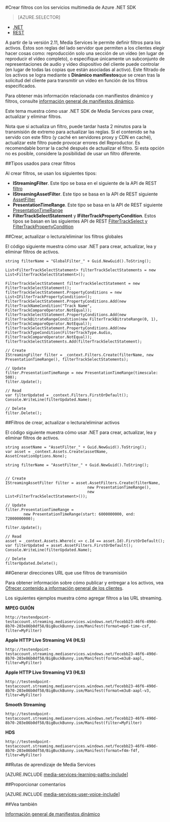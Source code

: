 <properties 
    pageTitle="Crear filtros con los servicios multimedia de Azure .NET SDK" 
    description="Este tema describe cómo crear filtros para que el cliente puede usarlos para determinadas secciones de un flujo de secuencia. Media Services crea manifiestos dinámicos para lograr esta transmisión selectivo." 
    services="media-services" 
    documentationCenter="" 
    authors="Juliako" 
    manager="erikre" 
    editor=""/>

<tags 
    ms.service="media-services" 
    ms.workload="media" 
    ms.tgt_pltfrm="na" 
    ms.devlang="ne" 
    ms.topic="article" 
    ms.date="07/18/2016"
    ms.author="juliako;cenkdin"/>


#<a name="creating-filters-with-azure-media-services-net-sdk"></a>Crear filtros con los servicios multimedia de Azure .NET SDK

> [AZURE.SELECTOR]
- [.NET](media-services-dotnet-dynamic-manifest.md)
- [REST](media-services-rest-dynamic-manifest.md)

A partir de la versión 2.11, Media Services le permite definir filtros para los activos. Éstos son reglas del lado servidor que permiten a los clientes elegir hacer cosas como: reproducción solo una sección de un vídeo (en lugar de reproducir el vídeo completo), o especifique únicamente un subconjunto de representaciones de audio y vídeo dispositivo del cliente puede controlar (en lugar de todas las copias que están asociadas al activo). Este filtrado de los activos se logra mediante s **Dinámico manifiestos**que se crean tras la solicitud del cliente para transmitir un vídeo en función de los filtros especificados.

Para obtener más información relacionada con manifiestos dinámico y filtros, consulte [información general de manifiestos dinámico](media-services-dynamic-manifest-overview.md).

Este tema muestra cómo usar .NET SDK de Media Services para crear, actualizar y eliminar filtros. 


Nota que si actualiza un filtro, puede tardar hasta 2 minutos para la transmisión de extremo para actualizar las reglas. Si el contenido se ha servido con este filtro (y caché en servidores proxy y CDN en caché), actualizar este filtro puede provocar errores del Reproductor. Es recomendable borrar la caché después de actualizar el filtro. Si esta opción no es posible, considere la posibilidad de usar un filtro diferente. 

##<a name="types-used-to-create-filters"></a>Tipos usados para crear filtros

Al crear filtros, se usan los siguientes tipos: 

- **IStreamingFilter**.  Este tipo se basa en el siguiente de la API de REST [filtro](http://msdn.microsoft.com/library/azure/mt149056.aspx)
- **IStreamingAssetFilter**. Este tipo se basa en la API de REST siguiente [AssetFilter](http://msdn.microsoft.com/library/azure/mt149053.aspx)
- **PresentationTimeRange**. Este tipo se basa en la API de REST siguiente [PresentationTimeRange](http://msdn.microsoft.com/library/azure/mt149052.aspx)
- **FilterTrackSelectStatement** y **IFilterTrackPropertyCondition**. Estos tipos se basan en las siguientes API de REST [FilterTrackSelect y FilterTrackPropertyCondition](http://msdn.microsoft.com/library/azure/mt149055.aspx)


##<a name="createupdatereaddelete-global-filters"></a>Crear, actualizar o lectura/eliminar los filtros globales

El código siguiente muestra cómo usar .NET para crear, actualizar, lea y eliminar filtros de activos.
    
    string filterName = "GlobalFilter_" + Guid.NewGuid().ToString();
                
    List<FilterTrackSelectStatement> filterTrackSelectStatements = new List<FilterTrackSelectStatement>();
    
    FilterTrackSelectStatement filterTrackSelectStatement = new FilterTrackSelectStatement();
    filterTrackSelectStatement.PropertyConditions = new List<IFilterTrackPropertyCondition>();
    filterTrackSelectStatement.PropertyConditions.Add(new FilterTrackNameCondition("Track Name", FilterTrackCompareOperator.NotEqual));
    filterTrackSelectStatement.PropertyConditions.Add(new FilterTrackBitrateRangeCondition(new FilterTrackBitrateRange(0, 1), FilterTrackCompareOperator.NotEqual));
    filterTrackSelectStatement.PropertyConditions.Add(new FilterTrackTypeCondition(FilterTrackType.Audio, FilterTrackCompareOperator.NotEqual));
    filterTrackSelectStatements.Add(filterTrackSelectStatement);
    
    // Create
    IStreamingFilter filter = _context.Filters.Create(filterName, new PresentationTimeRange(), filterTrackSelectStatements);
    
    // Update
    filter.PresentationTimeRange = new PresentationTimeRange(timescale: 500);
    filter.Update();
    
    // Read
    var filterUpdated = _context.Filters.FirstOrDefault();
    Console.WriteLine(filterUpdated.Name);

    // Delete
    filter.Delete();


##<a name="createupdatereaddelete-asset-filters"></a>Filtros de crear, actualizar o lectura/eliminar activos

El código siguiente muestra cómo usar .NET para crear, actualizar, lea y eliminar filtros de activos.

    
    string assetName = "AssetFilter_" + Guid.NewGuid().ToString();
    var asset = _context.Assets.Create(assetName, AssetCreationOptions.None);
    
    string filterName = "AssetFilter_" + Guid.NewGuid().ToString();
    
        
    // Create
    IStreamingAssetFilter filter = asset.AssetFilters.Create(filterName,
                                        new PresentationTimeRange(), 
                                        new List<FilterTrackSelectStatement>());
    
    // Update
    filter.PresentationTimeRange = 
            new PresentationTimeRange(start: 6000000000, end: 72000000000);
    
    filter.Update();
    
    // Read
    asset = _context.Assets.Where(c => c.Id == asset.Id).FirstOrDefault();
    var filterUpdated = asset.AssetFilters.FirstOrDefault();
    Console.WriteLine(filterUpdated.Name);
    
    // Delete
    filterUpdated.Delete();
    



##<a name="build-streaming-urls-that-use-filters"></a>Generar direcciones URL que use filtros de transmisión

Para obtener información sobre cómo publicar y entregar a los activos, vea [Ofrecer contenido a información general de los clientes](media-services-deliver-content-overview.md).


Los siguientes ejemplos muestra cómo agregar filtros a las URL streaming.

**MPEG GUIÓN** 

    http://testendpoint-testaccount.streaming.mediaservices.windows.net/fecebb23-46f6-490d-8b70-203e86b0df58/BigBuckBunny.ism/Manifest(format=mpd-time-csf, filter=MyFilter)

**Apple HTTP Live Streaming V4 (HLS)**

    http://testendpoint-testaccount.streaming.mediaservices.windows.net/fecebb23-46f6-490d-8b70-203e86b0df58/BigBuckBunny.ism/Manifest(format=m3u8-aapl, filter=MyFilter)

**Apple HTTP Live Streaming V3 (HLS)**

    http://testendpoint-testaccount.streaming.mediaservices.windows.net/fecebb23-46f6-490d-8b70-203e86b0df58/BigBuckBunny.ism/Manifest(format=m3u8-aapl-v3, filter=MyFilter)

**Smooth Streaming**

    http://testendpoint-testaccount.streaming.mediaservices.windows.net/fecebb23-46f6-490d-8b70-203e86b0df58/BigBuckBunny.ism/Manifest(filter=MyFilter)


**HDS**

    http://testendpoint-testaccount.streaming.mediaservices.windows.net/fecebb23-46f6-490d-8b70-203e86b0df58/BigBuckBunny.ism/Manifest(format=f4m-f4f, filter=MyFilter)


##<a name="media-services-learning-paths"></a>Rutas de aprendizaje de Media Services

[AZURE.INCLUDE [media-services-learning-paths-include](../../includes/media-services-learning-paths-include.md)]

##<a name="provide-feedback"></a>Proporcionar comentarios

[AZURE.INCLUDE [media-services-user-voice-include](../../includes/media-services-user-voice-include.md)]


##<a name="see-also"></a>Vea también 

[Información general de manifiestos dinámico](media-services-dynamic-manifest-overview.md)
 

